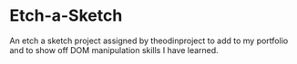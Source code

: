 # Etch-a-Sketch
An etch a sketch project assigned by theodinproject to add to my portfolio and to show off DOM manipulation skills I have learned.
